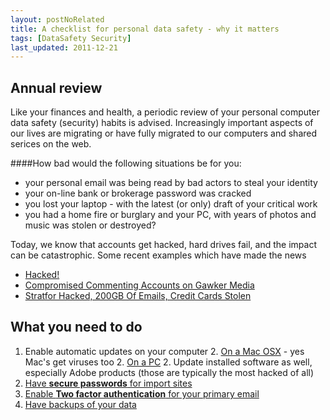 ```yaml
---
layout: postNoRelated
title: A checklist for personal data safety - why it matters
tags: [DataSafety Security]
last_updated: 2011-12-21
---
```


## Annual review
Like your finances and health, a periodic review of your personal computer data safety (security) habits is advised. Increasingly important aspects of our lives are migrating or have fully migrated to our computers and shared serices on the web. 

####How bad would the following situations be for you:

* your personal email was being read by bad actors to steal your identity
* your on-line bank or brokerage password was cracked
* you lost your laptop - with the latest (or only) draft of your critical work
* you had a home fire or burglary and your PC, with years of photos and music was stolen or destroyed?

Today, we know that accounts get hacked, hard drives fail, and the impact can be catastrophic. Some recent examples which have made the news

* [Hacked!](http://www.theatlantic.com/magazine/archive/2011/11/hacked/8673/) 
* [Compromised Commenting Accounts on Gawker Media](http://lifehacker.com/5712785/)
* [Stratfor Hacked, 200GB Of Emails, Credit Cards Stolen](http://www.zerohedge.com/news/stratfor-hacked-200gb-emails-credit-cards-stolen-client-list-released-includes-mf-global-rockef)

## What you need to do
1. Enable automatic updates on your computer
    2. [On a Mac OSX](http://support.apple.com/kb/ht1338) - yes Mac's get viruses too
    2. [On a PC](http://windows.microsoft.com/en-US/windows/help/windows-update)
    2. Update installed software as well, especially Adobe products (those are typically the most hacked of all)
1. [Have **secure passwords** for import sites](/2011/12/21/Passwords/)
1. [Enable **Two factor authentication** for your primary email](/2011/12/21/Email/)
1. [Have backups of your data](/2011/12/21/Backups/)


